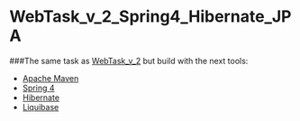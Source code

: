 # WebTask_v_2_Spring4_Hibernate_JPA

###The same task as [WebTask_v_2](https://github.com/Evegen55/WebTask_v_2) but build with the next tools:
- [Apache Maven](https://maven.apache.org/)
- [Spring 4](https://projects.spring.io/spring-framework/)
- [Hibernate](http://hibernate.org/)
- [Liquibase](http://www.liquibase.org)

